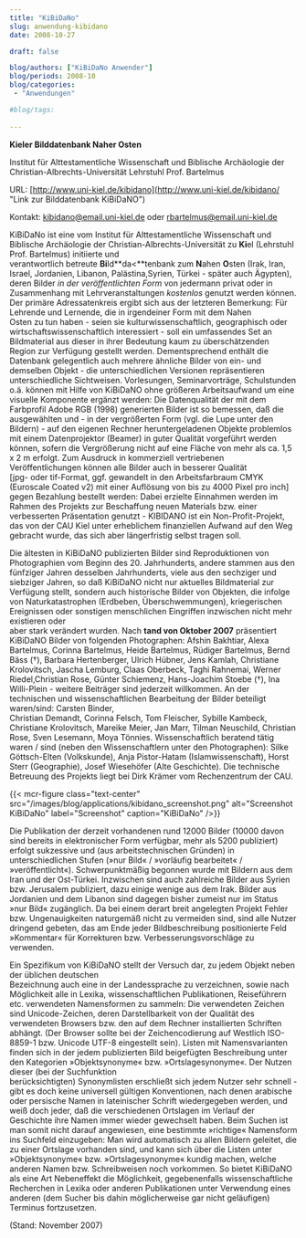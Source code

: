 ```yaml
---
title: "KiBiDaNo"
slug: anwendung-kibidano
date: 2008-10-27

draft: false

blog/authors: ["KiBiDaNo Anwender"]
blog/periods: 2008-10
blog/categories:
 - "Anwendungen"

#blog/tags:
 
---
```


**Kieler Bilddatenbank Naher Osten**

Institut für Alttestamentliche Wissenschaft und Biblische Archäologie der Christian-Albrechts-Universität
Lehrstuhl Prof. Bartelmus

URL: [http://www.uni-kiel.de/kibidano](http://www.uni-kiel.de/kibidano/ "Link zur Bilddatenbank KiBiDaNO")

Kontakt: [kibidano@email.uni-kiel.de](mailto:kibidano@email.uni-kiel.de "E-Mailadresse") oder [rbartelmus@email.uni-kiel.de](mailto:rbartelmus@email.uni-kiel.de "E-Mailadresse")

KiBiDaNo ist eine vom Institut für Alttestamentliche Wissenschaft und Biblische Archäologie der 
Christian-Albrechts-Universität zu **Ki**el (Lehrstuhl Prof. Bartelmus) initiierte und   
verantwortlich betreute **Bi**ld**da<**tenbank zum **N**ahen 
**O**sten (Irak, Iran, Israel, Jordanien, Libanon, Palästina,Syrien, Türkei - später auch 
Ägypten), deren Bilder *in der veröffentlichten Form* von jedermann privat oder in Zusammenhang 
mit Lehrveranstaltungen *kostenlos* genutzt werden können. Der primäre Adressatenkreis ergibt 
sich aus der letzteren Bemerkung: Für Lehrende und Lernende, die in irgendeiner Form mit dem Nahen   
Osten zu tun haben - seien sie kulturwissenschaftlich, geographisch oder wirtschaftswissenschaftlich 
interessiert - soll ein umfassendes Set an Bildmaterial aus dieser in ihrer Bedeutung  kaum zu 
überschätzenden Region zur Verfügung gestellt werden. Dementsprechend enthält die Datenbank gelegentlich 
auch mehrere ähnliche Bilder von ein- und demselben Objekt - die unterschiedlichen Versionen 
repräsentieren unterschiedliche Sichtweisen. Vorlesungen, Seminarvorträge, Schulstunden o.ä. können mit 
Hilfe von KiBiDaNO ohne größeren Arbeitsaufwand um eine visuelle Komponente ergänzt werden: Die 
Datenqualität der mit dem Farbprofil Adobe RGB (1998) generierten Bilder ist so bemessen, daß die 
ausgewählten und - in der vergrößerten Form (vgl. die Lupe unter den Bildern) - auf den eigenen Rechner 
heruntergeladenen Objekte problemlos mit einem Datenprojektor (Beamer) in guter Qualität vorgeführt 
werden können, sofern die Vergrößerung nicht auf eine Fläche von mehr als ca. 1,5 x 2 m erfolgt. Zum 
Ausdruck in kommerziell vertriebenen Veröffentlichungen können alle Bilder auch in besserer Qualität   
[jpg- oder tif-Format, ggf. gewandelt in den Arbeitsfarbraum CMYK (Euroscale Coated v2) mit einer 
Auflösung von bis zu 4000 Pixel pro inch] gegen Bezahlung bestellt werden: Dabei erzielte Einnahmen 
werden im Rahmen des Projekts   zur Beschaffung neuen Materials bzw. einer verbesserten Präsentation 
genutzt - KIBIDANO ist ein Non-Profit-Projekt, das von der CAU Kiel unter erheblichem finanziellen 
Aufwand auf den Weg gebracht wurde, das sich aber längerfristig selbst tragen soll.

Die ältesten in KiBiDaNO publizierten Bilder sind Reproduktionen von Photographien vom Beginn des 20. 
Jahrhunderts, andere stammen aus den fünfziger Jahren desselben Jahrhunderts, viele aus den sechziger 
und siebziger Jahren, so daß KiBiDaNO nicht nur aktuelles Bildmaterial zur Verfügung stellt, sondern 
auch historische   Bilder von Objekten, die infolge von Naturkatastrophen (Erdbeben, Überschwemmungen), 
kriegerischen Ereignissen oder sonstigen menschlichen Eingriffen inzwischen nicht mehr existieren oder   
aber stark verändert wurden. Nach **tand von Oktober 2007** präsentiert KiBiDaNO Bilder 
von folgenden Photographen: Afshin Bakhtiar, Alexa Bartelmus, Corinna Bartelmus, Heide Bartelmus, 
Rüdiger Bartelmus, Bernd Bäss (†), Barbara Hertenberger, Ulrich Hübner, Jens Kamlah, Christiane 
Krolovitsch, Jascha Lemburg, Claas Oberbeck, Taghi Rahnemai, Werner Riedel,Christian Rose, Günter 
Schiemenz, Hans-Joachim Stoebe (†), Ina Willi-Plein - weitere Beiträger sind jederzeit willkommen. An 
der technischen und wissenschaftlichen Bearbeitung der Bilder beteiligt waren/sind: Carsten Binder,   
Christian Demandt, Corinna Felsch, Tom Fleischer, Sybille Kambeck, Christiane Krolovitsch, Mareike Meier, 
Jan Marr, Tilman   Neuschild, Christian Rose, Sven Lesemann, Moya Tönnies. Wissenschaftlich beratend 
tätig waren / sind (neben den Wissenschaftlern unter den Photographen): Silke Göttsch-Elten (Volkskunde), 
Anja Pistor-Hatam (Islamwissenschaft), Horst Sterr (Geographie), Josef Wiesehöfer (Alte Geschichte). 
Die technische Betreuung des Projekts liegt bei Dirk Krämer vom Rechenzentrum der CAU.
      
  
{{< mcr-figure class="text-center" src="/images/blog/applications/kibidano_screenshot.png" alt="Screenshot KiBiDaNo"
  label="Screenshot" caption="KiBiDaNo" />}}
  
Die Publikation der derzeit vorhandenen rund 12000 Bilder (10000 davon sind bereits in elektronischer 
Form verfügbar, mehr als 5200 publiziert) erfolgt sukzessive und (aus arbeitstechnischen Gründen) in 
unterschiedlichen Stufen (»nur Bild« / »vorläufig bearbeitet« / »veröffentlicht«). Schwerpunktmäßig 
begonnen wurde mit Bildern aus dem Iran und der Ost-Türkei. Inzwischen sind auch zahlreiche Bilder aus 
Syrien bzw. Jerusalem publiziert, dazu einige wenige aus dem Irak. Bilder aus Jordanien und dem Libanon 
sind dagegen bisher zumeist nur im Status »nur Bild« zugänglich. Da bei einem derart breit angelegten 
Projekt Fehler bzw. Ungenauigkeiten naturgemäß nicht zu vermeiden sind, sind alle Nutzer dringend 
gebeten, das am Ende jeder Bildbeschreibung positionierte Feld »Kommentar« für Korrekturen bzw. 
Verbesserungsvorschläge zu verwenden.

Ein Spezifikum von KiBiDaNO stellt der Versuch dar, zu jedem Objekt neben der üblichen deutschen   
Bezeichnung auch eine in der Landessprache zu verzeichnen, sowie nach Möglichkeit alle in Lexika, 
wissenschaftlichen Publikationen, Reiseführern etc. verwendeten Namensformen zu sammeln: Die 
verwendeten Zeichen sind Unicode-Zeichen, deren Darstellbarkeit von der Qualität des verwendeten 
Browsers bzw. den auf dem Rechner installierten Schriften abhängt. (Der Browser sollte bei der 
Zeichencodierung auf Westlich ISO-8859-1 bzw. Unicode UTF-8 eingestellt sein). Listen mit 
Namensvarianten finden sich in der jedem publizierten Bild beigefügten   Beschreibung unter den 
Kategorien »Objektsynonyme« bzw. »Ortslagesynonyme«. Der Nutzen dieser (bei der Suchfunktion   
berücksichtigten) Synonymlisten erschließt sich jedem Nutzer sehr schnell - gibt es doch keine 
universell gültigen Konventionen, nach denen arabische oder persische Namen in lateinischer Schrift 
wiedergegeben werden, und weiß doch jeder, daß die verschiedenen Ortslagen im Verlauf der Geschichte 
ihre Namen immer wieder gewechselt haben. Beim Suchen ist man somit nicht darauf angewiesen, eine 
bestimmte »richtige« Namensform ins Suchfeld einzugeben: Man wird automatisch zu allen Bildern geleitet, 
die zu einer Ortslage vorhanden sind, und kann sich über die Listen unter »Objektsynonyme« bzw. 
»Ortslagesynonyme« kundig machen,   welche anderen Namen bzw. Schreibweisen noch vorkommen. So bietet 
KiBiDaNO als eine Art Nebeneffekt die Möglichkeit, gegebenenfalls wissenschaftliche Recherchen in 
Lexika oder anderen Publikationen unter Verwendung eines anderen (dem Sucher bis dahin möglicherweise 
gar nicht geläufigen) Terminus fortzusetzen.

(Stand: November 2007)